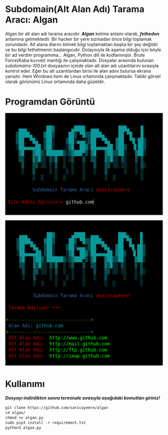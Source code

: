 # Subdomain(Alt Alan Adı) Tarama Aracı: Algan

Algan bir alt alan adı tarama aracıdır. **_Algan_** kelime anlamı olarak, **_fetheden_** anlamına gelmektedir. Bir hacker bir yere sızmadan önce bilgi toplamak zorundadır. Alt alana dlarını bilmek bilgi toplamaktan başka bir şey değildir ve bu bilgi fethetmenin başlangıcıdır. Dolayısıyla ilk aşama olduğu için böyle bir ad verdim programıma... Algan, Python dili ile kodlanmıştır. Brute Force(Kaba kuvvet) mantığı ile çalışmaktadır. Dosyalar arasında bulunan _subdomains-100.txt_ dosyasının içinde olan alt alan adı uzantılarını sırasıyla kontrol eder. Eğer bu alt uzantılardan birisi ile alan adını bulursa ekrana yansıtır. Hem Windows hem de Linux ortamında çalışmaktadır. Tabiki görsel olarak görünümü Linux ortamında daha güzeldir.

# Programdan Görüntü

![giriş](https://github.com/saricayemre/algan/blob/main/resimler/0.png?raw=true)

![taramaSonucu](https://github.com/saricayemre/algan/blob/main/resimler/1.png?raw=true)

# Kullanımı

**_Dosyayı indirdikten sonra terminale sırasıyla aşağıdaki komutları giriniz!_**
```
git clone https://github.com/saricayemre/algan
cd algan/
chmod +x algan.py
sudo pip3 install -r requirement.txt
python3 algan.py
```
